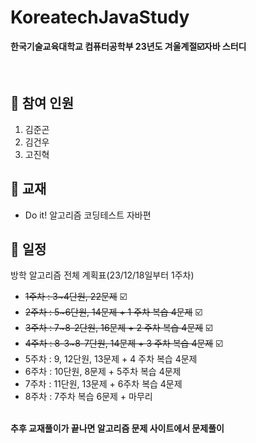 # KoreatechJavaStudy
**한국기술교육대학교 컴퓨터공학부 23년도 겨울계절☑️자바 스터디**

<br/>

## 👥 참여 인원
1. 김준곤
2. 김건우
3. 고진혁

## 📙 교재
- Do it! 알고리즘 코딩테스트 자바편

## 📆 일정
방학 알고리즘 전체 계획표(23/12/18일부터 1주차)
- ~~1주차 : 3~4단원, 22문제~~ ☑️
- ~~2주차 : 5~6단원, 14문제 + 1 주차 복습 4문제~~ ☑️
- ~~3주차 : 7~8-2단원, 16문제 + 2 주차 복습 4문제~~ ☑️
- ~~4주차 : 8-3~8-7단원, 14문제 + 3 주차 복습 4문제~~ ☑️
- 5주차 : 9, 12단원, 13문제 + 4 주차 복습 4문제
- 6주차 : 10단원, 8문제 + 5주차 복습 4문제
- 7주차 : 11단원, 13문제 + 6주차 복습 4문제
- 8주차 : 7주차 복습 6문제 + 마무리
  
<br/>**추후 교재풀이가 끝나면 알고리즘 문제 사이트에서 문제풀이**
